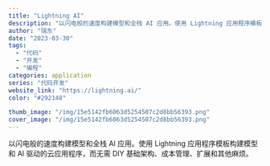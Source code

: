 ```yaml
---
title: "Lightning AI"
description: "以闪电般的速度构建模型和全栈 AI 应用。使用 Lightning 应用程序模板构建模型和 AI 驱动的云应用程序，而无"
author: "瑞东"
date: "2023-03-30"
tags:
  - "代码"
  - "开发"
  - "编程"
categories: application
series: "代码开发"
website_link: "https://lightning.ai/"
color: "#292148"

thumb_image: "/img/15e5142fb6063d5254507c2d8bb56393.png"
cover_image: "/img/15e5142fb6063d5254507c2d8bb56393.png"
---
```


以闪电般的速度构建模型和全栈 AI 应用。使用 Lightning 应用程序模板构建模型和 AI 驱动的云应用程序，而无需 DIY 基础架构、成本管理、扩展和其他麻烦。